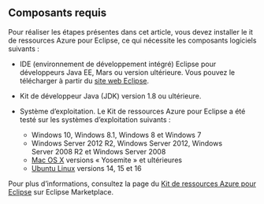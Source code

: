 ## <a name="prerequisites"></a>Composants requis
Pour réaliser les étapes présentes dans cet article, vous devez installer le it de ressources Azure pour Eclipse, ce qui nécessite les composants logiciels suivants :

* IDE (environnement de développement intégré) Eclipse pour développeurs Java EE, Mars ou version ultérieure. Vous pouvez le télécharger à partir du [site web Eclipse](http://www.eclipse.org/downloads/).

* Kit de développeur Java (JDK) version 1.8 ou ultérieure.

* Système d’exploitation. Le Kit de ressources Azure pour Eclipse a été testé sur les systèmes d’exploitation suivants :
  
  * Windows 10, Windows 8.1, Windows 8 et Windows 7
  * Windows Server 2012 R2, Windows Server 2012, Windows Server 2008 R2 et Windows Server 2008
  * [Mac OS X](http://www.apple.com/osx) versions « Yosemite » et ultérieures
  * [Ubuntu Linux](http://www.ubuntu.com) versions 14, 15 et 16

Pour plus d’informations, consultez la page du [Kit de ressources Azure pour Eclipse](http://marketplace.eclipse.org/content/azure-toolkit-eclipse) sur Eclipse Marketplace.

<!--
> [!IMPORTANT]
> If you are using the Azure Toolkit for Eclipse on Windows, the toolkit requires installing the Azure SDK 2.9.6 or later in order to use the Azure emulator. You have two options for installing the Azure SDK:
> 
> * You can download and install the Azure SDK by using the [Web Platform Installer (WebPI)](http://go.microsoft.com/fwlink/?LinkID=252838).
> * If you do not have the Azure SDK installed when you create your first Azure deployment project, you will be prompted to automatically download install the requisite version of the Azure SDK.
> 
> Note that the Azure SDK is required on Windows only.
> 
> 
-->
